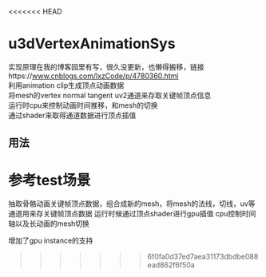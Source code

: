 <<<<<<< HEAD
# u3dVertexAnimationSys
实现原理在我的博客园里有写，很久没更新，也懒得搬移，链接https://www.cnblogs.com/lxzCode/p/4780360.html    
利用animation clip生成顶点动画数据   
将mesh的vertex normal tangent uv2通道来存取关键帧顶点信息    
运行时cpu来控制动画时间推移，和mesh的切换    
通过shader来取得通道数据进行顶点插值     
## 用法    
参考test场景   
=======
抽取骨骼动画关键帧顶点数据，组合成新的mesh，将mesh的法线，切线，uv等通道用来存关键帧顶点数据
运行时候通过顶点shader进行gpu插值
cpu控制时间轴以及长动画的mesh切换

增加了gpu instance的支持
>>>>>>> 6f0fa0d37ed7aea31173dbdbe088ead862f6f50a
